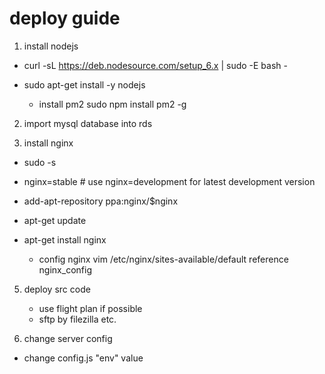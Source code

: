 # deploy guide

1. install nodejs

  - curl -sL <https://deb.nodesource.com/setup_6.x> | sudo -E bash -
  - sudo apt-get install -y nodejs

    - install pm2 sudo npm install pm2 -g

2. import mysql database into rds

3. install nginx

  - sudo -s
  - nginx=stable # use nginx=development for latest development version
  - add-apt-repository ppa:nginx/$nginx
  - apt-get update
  - apt-get install nginx

    - config nginx vim /etc/nginx/sites-available/default reference nginx_config

5. deploy src code

    - use flight plan if possible
    - sftp by filezilla etc.

6. change server config

  - change config.js "env" value
